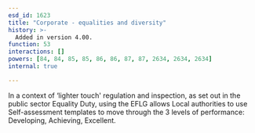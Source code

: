 ```yaml
---
esd_id: 1623
title: "Corporate - equalities and diversity"
history: >-
  Added in version 4.00.
function: 53
interactions: []
powers: [84, 84, 85, 85, 86, 86, 87, 87, 2634, 2634, 2634]
internal: true

---
```


In a context of ‘lighter touch' regulation and inspection, as set out in the public sector Equality Duty, using the EFLG allows Local authorities to use Self-assessment templates to move through the 3 levels of performance: Developing, Achieving, Excellent.

